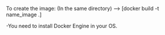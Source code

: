 To create the image:
(In the same directory) --> [docker build -t name_image .]

-You need to install Docker Engine in your OS.

